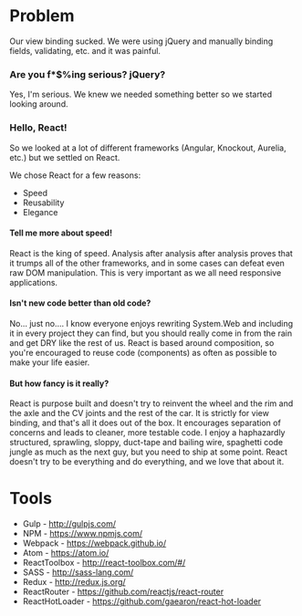 # Problem
Our view binding sucked.  We were using jQuery and manually binding fields, validating, etc. and it was painful.

### Are you f*$%ing serious? jQuery?
Yes, I'm serious.  We knew we needed something better so we started looking around.

### Hello, React!
So we looked at a lot of different frameworks (Angular, Knockout, Aurelia, etc.) but we settled on React.  

We chose React for a few reasons:
* Speed
* Reusability
* Elegance

#### Tell me more about speed!
React is the king of speed.  Analysis after analysis after analysis proves that it trumps all of the other frameworks, and in some cases can defeat even raw DOM manipulation.  This is very important as we all need responsive applications.

#### Isn't new code better than old code?
No... just no....  I know everyone enjoys rewriting System.Web and including it in every project they can find, but you should really come in from the rain and get DRY like the rest of us.  React is based around composition, so you're encouraged to reuse code (components) as often as possible to make your life easier.

#### But how fancy is it really?
React is purpose built and doesn't try to reinvent the wheel and the rim and the axle and the CV joints and the rest of the car.  It is strictly for view binding, and that's all it does out of the box.  It encourages separation of concerns and leads to cleaner, more testable code.  I enjoy a haphazardly structured, sprawling, sloppy, duct-tape and bailing wire, spaghetti code jungle as much as the next guy, but you need to ship at some point.  React doesn't try to be everything and do everything, and we love that about it.

# Tools
* Gulp - http://gulpjs.com/
* NPM - https://www.npmjs.com/
* Webpack - https://webpack.github.io/
* Atom - https://atom.io/
* ReactToolbox - http://react-toolbox.com/#/
* SASS - http://sass-lang.com/
* Redux - http://redux.js.org/
* ReactRouter - https://github.com/reactjs/react-router
* ReactHotLoader - https://github.com/gaearon/react-hot-loader
